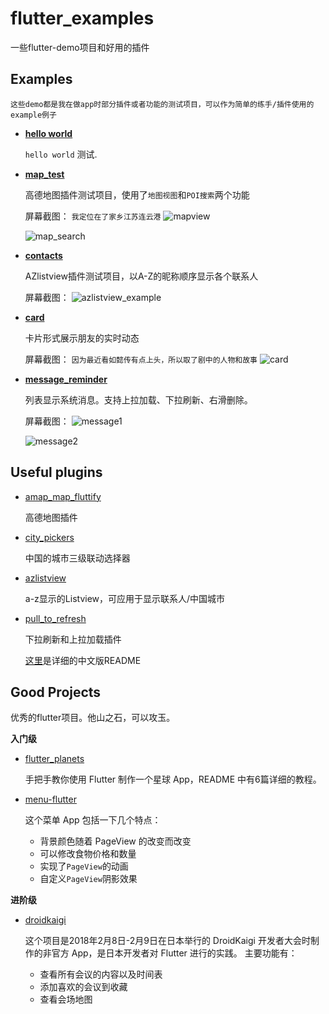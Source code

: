 # flutter_examples
一些flutter-demo项目和好用的插件

## Examples

```
这些demo都是我在做app时部分插件或者功能的测试项目，可以作为简单的练手/插件使用的example例子
```

* [**hello world**](https://github.com/WxxShirley/flutter_examples/tree/master/hello_world)
   
   ```hello world``` 测试.
  

* [**map_test**](https://github.com/WxxShirley/flutter_examples/tree/master/map_test)
   
   高德地图插件测试项目，使用了`地图视图`和`POI搜索`两个功能
   
   屏幕截图：
      ```我定位在了家乡江苏连云港```
     ![mapview](https://github.com/WxxShirley/flutter_examples/blob/master/screenshots/map_test1.jpg)
   
     ![map_search](https://github.com/WxxShirley/flutter_examples/blob/master/screenshots/map_test2.jpg)
   

* [**contacts**](https://github.com/WxxShirley/flutter_examples/tree/master/contacts)

   AZlistview插件测试项目，以A-Z的昵称顺序显示各个联系人
   
   屏幕截图：
     ![azlistview_example](https://github.com/WxxShirley/flutter_examples/blob/master/screenshots/contacts.png)
   
* [**card**](https://github.com/WxxShirley/flutter_examples/tree/master/card)
   
   卡片形式展示朋友的实时动态

   屏幕截图：
      ```因为最近看如懿传有点上头，所以取了剧中的人物和故事```
      ![card](https://github.com/WxxShirley/flutter_examples/blob/master/screenshots/card.jpg)


* [**message_reminder**](https://github.com/WxxShirley/flutter_examples/tree/master/message_reminder)

   列表显示系统消息。支持上拉加载、下拉刷新、右滑删除。
   
   屏幕截图：
      ![message1](https://github.com/WxxShirley/flutter_examples/blob/master/screenshots/message1.jpg)
    
    
     ![message2](https://github.com/WxxShirley/flutter_examples/blob/master/screenshots/message2.jpg)
       

   
## Useful plugins

* [amap_map_fluttify](https://pub.dev/packages/amap_map_fluttify)

   高德地图插件

* [city_pickers](https://pub.dev/packages/city_pickers)

   中国的城市三级联动选择器

* [azlistview](https://pub.dev/packages/azlistview)

   a-z显示的Listview，可应用于显示联系人/中国城市

* [pull_to_refresh](https://pub.dev/packages/pull_to_refresh)

   下拉刷新和上拉加载插件
   
   [这里](https://github.com/peng8350/flutter_pulltorefresh/blob/master/README_CN.md)是详细的中文版README

## Good Projects
优秀的flutter项目。他山之石，可以攻玉。

**入门级**
 * [flutter_planets](https://github.com/sergiandreplace/flutter_planets_tutorial)
    
   手把手教你使用 Flutter 制作一个星球 App，README 中有6篇详细的教程。
  
 * [menu-flutter](https://github.com/braulio94/menu_flutter)
   
   这个菜单 App 包括一下几个特点：
   * 背景颜色随着 PageView 的改变而改变
   * 可以修改食物价格和数量
   * 实现了`PageView`的动画
   * 自定义`PageView`阴影效果
  

**进阶级**
 * [droidkaigi](https://github.com/konifar/droidkaigi2018-flutter)
   
   这个项目是2018年2月8日-2月9日在日本举行的 DroidKaigi 开发者大会时制作的非官方 App，是日本开发者对 Flutter 进行的实践。
   主要功能有：
   * 查看所有会议的内容以及时间表
   * 添加喜欢的会议到收藏
   * 查看会场地图
   
